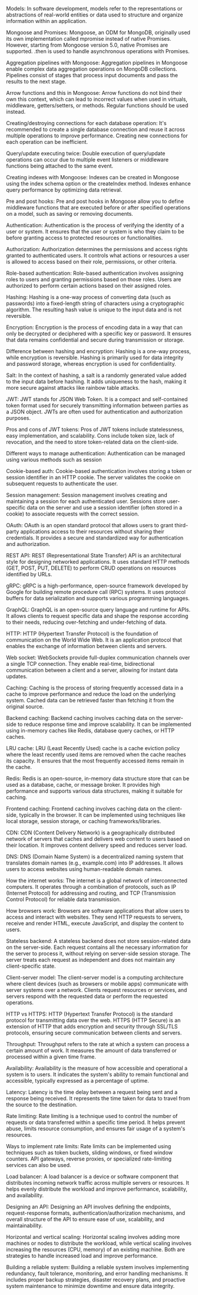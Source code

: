 Models: In software development, models refer to the representations or abstractions of real-world entities or data used to structure and organize information within an application.

Mongoose and Promises: Mongoose, an ODM for MongoDB, originally used its own implementation called mpromise instead of native Promises. However, starting from Mongoose version 5.0, native Promises are supported. .then is used to handle asynchronous operations with Promises.

Aggregation pipelines with Mongoose: Aggregation pipelines in Mongoose enable complex data aggregation operations on MongoDB collections. Pipelines consist of stages that process input documents and pass the results to the next stage.

Arrow functions and this in Mongoose: Arrow functions do not bind their own this context, which can lead to incorrect values when used in virtuals, middleware, getters/setters, or methods. Regular functions should be used instead.

Creating/destroying connections for each database operation: It's recommended to create a single database connection and reuse it across multiple operations to improve performance. Creating new connections for each operation can be inefficient.

Query/update executing twice: Double execution of query/update operations can occur due to multiple event listeners or middleware functions being attached to the same event.

Creating indexes with Mongoose: Indexes can be created in Mongoose using the index schema option or the createIndex method. Indexes enhance query performance by optimizing data retrieval.

Pre and post hooks: Pre and post hooks in Mongoose allow you to define middleware functions that are executed before or after specified operations on a model, such as saving or removing documents.

Authentication: Authentication is the process of verifying the identity of a user or system. It ensures that the user or system is who they claim to be before granting access to protected resources or functionalities.

Authorization: Authorization determines the permissions and access rights granted to authenticated users. It controls what actions or resources a user is allowed to access based on their role, permissions, or other criteria.

Role-based authentication: Role-based authentication involves assigning roles to users and granting permissions based on those roles. Users are authorized to perform certain actions based on their assigned roles.

Hashing: Hashing is a one-way process of converting data (such as passwords) into a fixed-length string of characters using a cryptographic algorithm. The resulting hash value is unique to the input data and is not reversible.

Encryption: Encryption is the process of encoding data in a way that can only be decrypted or deciphered with a specific key or password. It ensures that data remains confidential and secure during transmission or storage.

Difference between hashing and encryption: Hashing is a one-way process, while encryption is reversible. Hashing is primarily used for data integrity and password storage, whereas encryption is used for confidentiality.

Salt: In the context of hashing, a salt is a randomly generated value added to the input data before hashing. It adds uniqueness to the hash, making it more secure against attacks like rainbow table attacks.

JWT: JWT stands for JSON Web Token. It is a compact and self-contained token format used for securely transmitting information between parties as a JSON object. JWTs are often used for authentication and authorization purposes.

Pros and cons of JWT tokens: Pros of JWT tokens include statelessness, easy implementation, and scalability. Cons include token size, lack of revocation, and the need to store token-related data on the client-side.

Different ways to manage authentication: Authentication can be managed using various methods such as session

Cookie-based auth: Cookie-based authentication involves storing a token or session identifier in an HTTP cookie. The server validates the cookie on subsequent requests to authenticate the user.

Session management: Session management involves creating and maintaining a session for each authenticated user. Sessions store user-specific data on the server and use a session identifier (often stored in a cookie) to associate requests with the correct session.

OAuth: OAuth is an open standard protocol that allows users to grant third-party applications access to their resources without sharing their credentials. It provides a secure and standardized way for authentication and authorization.

REST API: REST (Representational State Transfer) API is an architectural style for designing networked applications. It uses standard HTTP methods (GET, POST, PUT, DELETE) to perform CRUD operations on resources identified by URLs.

gRPC: gRPC is a high-performance, open-source framework developed by Google for building remote procedure call (RPC) systems. It uses protocol buffers for data serialization and supports various programming languages.

GraphQL: GraphQL is an open-source query language and runtime for APIs. It allows clients to request specific data and shape the response according to their needs, reducing over-fetching and under-fetching of data.

HTTP: HTTP (Hypertext Transfer Protocol) is the foundation of communication on the World Wide Web. It is an application protocol that enables the exchange of information between clients and servers.

Web socket: WebSockets provide full-duplex communication channels over a single TCP connection. They enable real-time, bidirectional communication between a client and a server, allowing for instant data updates.

Caching: Caching is the process of storing frequently accessed data in a cache to improve performance and reduce the load on the underlying system. Cached data can be retrieved faster than fetching it from the original source.

Backend caching: Backend caching involves caching data on the server-side to reduce response time and improve scalability. It can be implemented using in-memory caches like Redis, database query caches, or HTTP caches.

LRU cache: LRU (Least Recently Used) cache is a cache eviction policy where the least recently used items are removed when the cache reaches its capacity. It ensures that the most frequently accessed items remain in the cache.

Redis: Redis is an open-source, in-memory data structure store that can be used as a database, cache, or message broker. It provides high performance and supports various data structures, making it suitable for caching.

Frontend caching: Frontend caching involves caching data on the client-side, typically in the browser. It can be implemented using techniques like local storage, session storage, or caching frameworks/libraries.

CDN: CDN (Content Delivery Network) is a geographically distributed network of servers that caches and delivers web content to users based on their location. It improves content delivery speed and reduces server load.

DNS: DNS (Domain Name System) is a decentralized naming system that translates domain names (e.g., example.com) into IP addresses. It allows users to access websites using human-readable domain names.

How the internet works: The internet is a global network of interconnected computers. It operates through a combination of protocols, such as IP (Internet Protocol) for addressing and routing, and TCP (Transmission Control Protocol) for reliable data transmission.

How browsers work: Browsers are software applications that allow users to access and interact with websites. They send HTTP requests to servers, receive and render HTML, execute JavaScript, and display the content to users.

Stateless backend: A stateless backend does not store session-related data on the server-side. Each request contains all the necessary information for the server to process it, without relying on server-side session storage. The server treats each request as independent and does not maintain any client-specific state.

Client-server model: The client-server model is a computing architecture where client devices (such as browsers or mobile apps) communicate with server systems over a network. Clients request resources or services, and servers respond with the requested data or perform the requested operations.

HTTP vs HTTPS: HTTP (Hypertext Transfer Protocol) is the standard protocol for transmitting data over the web. HTTPS (HTTP Secure) is an extension of HTTP that adds encryption and security through SSL/TLS protocols, ensuring secure communication between clients and servers.

Throughput: Throughput refers to the rate at which a system can process a certain amount of work. It measures the amount of data transferred or processed within a given time frame.

Availability: Availability is the measure of how accessible and operational a system is to users. It indicates the system's ability to remain functional and accessible, typically expressed as a percentage of uptime.

Latency: Latency is the time delay between a request being sent and a response being received. It represents the time taken for data to travel from the source to the destination.

Rate limiting: Rate limiting is a technique used to control the number of requests or data transferred within a specific time period. It helps prevent abuse, limits resource consumption, and ensures fair usage of a system's resources.

Ways to implement rate limits: Rate limits can be implemented using techniques such as token buckets, sliding windows, or fixed window counters. API gateways, reverse proxies, or specialized rate-limiting services can also be used.

Load balancer: A load balancer is a device or software component that distributes incoming network traffic across multiple servers or resources. It helps evenly distribute the workload and improve performance, scalability, and availability.

Designing an API: Designing an API involves defining the endpoints, request-response formats, authentication/authorization mechanisms, and overall structure of the API to ensure ease of use, scalability, and maintainability.

Horizontal and vertical scaling: Horizontal scaling involves adding more machines or nodes to distribute the workload, while vertical scaling involves increasing the resources (CPU, memory) of an existing machine. Both are strategies to handle increased load and improve performance.

Building a reliable system: Building a reliable system involves implementing redundancy, fault tolerance, monitoring, and error handling mechanisms. It includes proper backup strategies, disaster recovery plans, and proactive system maintenance to minimize downtime and ensure data integrity.

